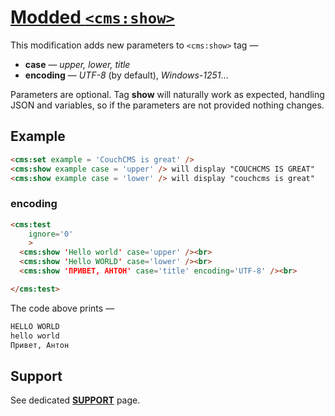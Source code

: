 # [Modded `<cms:show>`](https://github.com/trendoman/Tweakus-Dilectus/tree/main/anton.cms%40ya.ru__tags-modded/show/README.md)

This modification adds new parameters to `<cms:show>` tag &mdash;
- **case** &mdash; *upper, lower, title*
- **encoding** — *UTF-8* (by default), *Windows-1251*...

Parameters are optional. Tag **show** will naturally work as expected, handling JSON and variables, so if the parameters are not provided nothing changes.

## Example

```html
<cms:set example = 'CouchCMS is great' />
<cms:show example case = 'upper' /> will display "COUCHCMS IS GREAT"
<cms:show example case = 'lower' /> will display "couchcms is great"
```
### encoding

```html
<cms:test
    ignore='0'
    >
  <cms:show 'Hello world' case='upper' /><br>
  <cms:show 'Hello WORLD' case='lower' /><br>
  <cms:show 'ПРИВЕТ, АНТОН' case='title' encoding='UTF-8' /><br>

</cms:test>
```
The code above prints —
```html
HELLO WORLD
hello world
Привет, Антон
```

## Support

See dedicated [**SUPPORT**](/SUPPORT.md) page.

